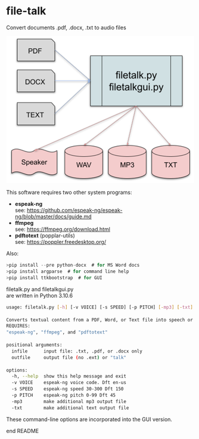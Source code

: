 # file-talk
Convert documents .pdf, .docx, .txt to audio files

![file-talk input/output](images/file-talk-in-out.png "file-talk input/output")

This software requires two other system programs:
- __espeak-ng__  
  see: https://github.com/espeak-ng/espeak-ng/blob/master/docs/guide.md
- __ffmpeg__  
  see: https://ffmpeg.org/download.html
- __pdftotext__ (popplar-utils)  
  see: https://poppler.freedesktop.org/
  
Also:

```c
>pip install --pre python-docx  # for MS Word docs
>pip install argparse  # for command line help
>pip install ttkbootstrap  # for GUI
```
filetalk.py and filetalkgui.py  
are written in Python 3.10.6

```bash
usage: filetalk.py [-h] [-v VOICE] [-s SPEED] [-p PITCH] [-mp3] [-txt] infile outfile

Converts textual content from a PDF, Word, or Text file into speech or audo files.  
REQUIRES:
"espeak-ng", "ffmpeg", and "pdftotext"

positional arguments:
  infile      input file: .txt, .pdf, or .docx only
  outfile     output file (no .ext) or "talk"

options:
  -h, --help  show this help message and exit
  -v VOICE    espeak-ng voice code. Dft en-us
  -s SPEED    espeak-ng speed 30-300 Dft 150
  -p PITCH    espeak-ng pitch 0-99 Dft 45
  -mp3        make additional mp3 output file
  -txt        make additional text output file
```

These command-line options are incorporated into the GUI version.

end README




